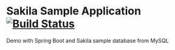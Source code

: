 # Sakila Sample Application [![Build Status](https://travis-ci.org/cesardl/sakila-jee.svg?branch=master)](https://travis-ci.org/cesardl/sakila-jee)

Demo with Spring Boot and Sakila sample database from MySQL